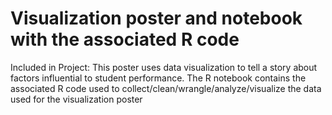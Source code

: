 # Visualization poster and notebook with the associated R code 
Included in Project:
This poster uses data visualization to tell a story about factors influential to student performance. 
The R notebook contains the associated R code used to collect/clean/wrangle/analyze/visualize the data used for the visualization poster
